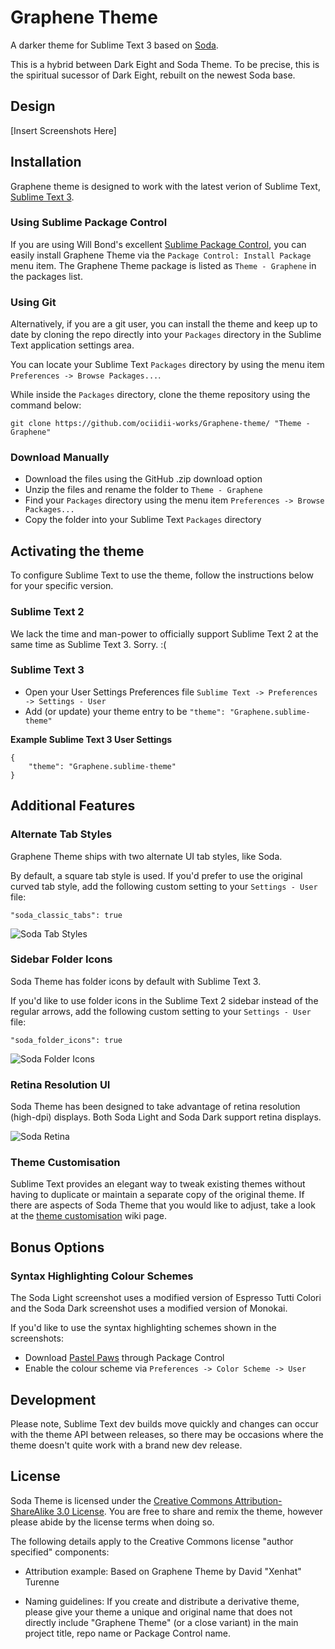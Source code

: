 # Graphene Theme

A darker theme for Sublime Text 3 based on [Soda](http://buymeasoda.github.com/soda-theme/).

This is a hybrid between Dark Eight and Soda Theme.
To be precise, this is the spiritual sucessor of Dark Eight, rebuilt on the newest Soda base.

## Design

 [Insert Screenshots Here]

## Installation

Graphene theme is designed to work with the latest verion of Sublime Text, [Sublime Text 3](http://www.sublimetext.com/3dev).

### Using Sublime Package Control

If you are using Will Bond's excellent [Sublime Package Control](http://wbond.net/sublime_packages/package_control), you can easily install Graphene Theme via the `Package Control: Install Package` menu item. The Graphene Theme package is listed as `Theme - Graphene` in the packages list.

### Using Git

Alternatively, if you are a git user, you can install the theme and keep up to date by cloning the repo directly into your `Packages` directory in the Sublime Text application settings area.

You can locate your Sublime Text `Packages` directory by using the menu item `Preferences -> Browse Packages...`.

While inside the `Packages` directory, clone the theme repository using the command below:

    git clone https://github.com/ociidii-works/Graphene-theme/ "Theme - Graphene"

### Download Manually

* Download the files using the GitHub .zip download option
* Unzip the files and rename the folder to `Theme - Graphene`
* Find your `Packages` directory using the menu item  `Preferences -> Browse Packages...`
* Copy the folder into your Sublime Text `Packages` directory

## Activating the theme

To configure Sublime Text to use the theme, follow the instructions below for your specific version.

### Sublime Text 2

We lack the time and man-power to officially support Sublime Text 2 at the same time as Sublime Text 3. Sorry. :(

### Sublime Text 3

* Open your User Settings Preferences file `Sublime Text -> Preferences -> Settings - User`
* Add (or update) your theme entry to be `"theme": "Graphene.sublime-theme"`

**Example Sublime Text 3 User Settings**

    {
        "theme": "Graphene.sublime-theme"
    }

## Additional Features

### Alternate Tab Styles

Graphene Theme ships with two alternate UI tab styles, like Soda.

By default, a square tab style is used. If you'd prefer to use the original curved tab style, add the following custom setting to your `Settings - User` file:

    "soda_classic_tabs": true

![Soda Tab Styles](http://buymeasoda.github.com/soda-theme/images/features/multiple-tab-styles.png)

### Sidebar Folder Icons

Soda Theme has folder icons by default with Sublime Text 3.

If you'd like to use folder icons in the Sublime Text 2 sidebar instead of the regular arrows, add the following custom setting to your `Settings - User` file:

    "soda_folder_icons": true

![Soda Folder Icons](http://buymeasoda.github.com/soda-theme/images/features/sidebar-folder-icons.png)

### Retina Resolution UI

Soda Theme has been designed to take advantage of retina resolution (high-dpi) displays. Both Soda Light and Soda Dark support retina displays.

![Soda Retina](http://buymeasoda.github.com/soda-theme/images/features/soda-retina.png)

### Theme Customisation

Sublime Text provides an elegant way to tweak existing themes without having to duplicate or maintain a separate copy of the original theme. If there are aspects of Soda Theme that you would like to adjust, take a look at the [theme customisation](https://github.com/buymeasoda/soda-theme/wiki/Theme-customisation) wiki page.

## Bonus Options

### Syntax Highlighting Colour Schemes

The Soda Light screenshot uses a modified version of Espresso Tutti Colori and the Soda Dark screenshot uses a modified version of Monokai.

If you'd like to use the syntax highlighting schemes shown in the screenshots:

* Download [Pastel Paws](https://github.com/Ociidii-Works/pastel_paws/) through Package Control
* Enable the colour scheme via `Preferences -> Color Scheme -> User`

## Development

Please note, Sublime Text dev builds move quickly and changes can occur with the theme API between releases, so there may be occasions where the theme doesn't quite work with a brand new dev release.

## License

Soda Theme is licensed under the [Creative Commons Attribution-ShareAlike 3.0 License](http://creativecommons.org/licenses/by-sa/3.0/). You are free to share and remix the theme, however please abide by the license terms when doing so.

The following details apply to the Creative Commons license "author specified" components:

* Attribution example: Based on Graphene Theme by David "Xenhat" Turenne

* Naming guidelines: If you create and distribute a derivative theme, please give your theme a unique and original name that does not directly include "Graphene Theme" (or a close variant) in the main project title, repo name or Package Control name.
